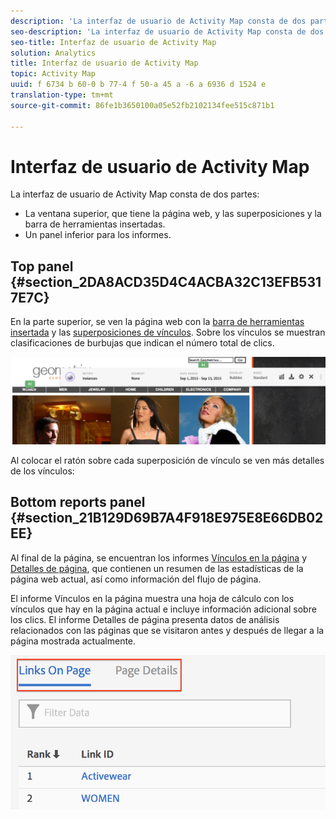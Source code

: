 ```yaml
---
description: 'La interfaz de usuario de Activity Map consta de dos partes '
seo-description: 'La interfaz de usuario de Activity Map consta de dos partes '
seo-title: Interfaz de usuario de Activity Map
solution: Analytics
title: Interfaz de usuario de Activity Map
topic: Activity Map
uuid: f 6734 b 60-0 b 77-4 f 50-a 45 a -6 a 6936 d 1524 e
translation-type: tm+mt
source-git-commit: 86fe1b3650100a05e52fb2102134fee515c871b1

---
```



# Interfaz de usuario de Activity Map

La interfaz de usuario de Activity Map consta de dos partes:

* La ventana superior, que tiene la página web, y las superposiciones y la barra de herramientas insertadas.
* Un panel inferior para los informes.

## Top panel {#section_2DA8ACD35D4C4ACBA32C13EFB5317E7C}

En la parte superior, se ven la página web con la [barra de herramientas insertada](/help/analyze/activity-map/activitymap-standard-live.md) y las [superposiciones de vínculos](/help/analyze/activity-map/activitymap-gainerslosers.md). Sobre los vínculos se muestran clasificaciones de burbujas que indican el número total de clics.

![](assets/top_panel.png)

Al colocar el ratón sobre cada superposición de vínculo se ven más detalles de los vínculos:

## Bottom reports panel {#section_21B129D69B7A4F918E975E8E66DB02EE}

Al final de la página, se encuentran los informes [Vínculos en la página](/help/analyze/activity-map/activitymap-links-report.md) y [Detalles de página](/help/analyze/activity-map/activitymap-page-flow.md), que contienen un resumen de las estadísticas de la página web actual, así como información del flujo de página.

El informe Vínculos en la página muestra una hoja de cálculo con los vínculos que hay en la página actual e incluye información adicional sobre los clics. El informe Detalles de página presenta datos de análisis relacionados con las páginas que se visitaron antes y después de llegar a la página mostrada actualmente.

![](assets/bottom_panel.png)

